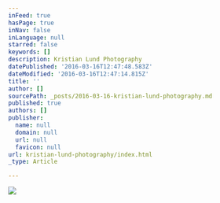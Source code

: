 ```yaml
---
inFeed: true
hasPage: true
inNav: false
inLanguage: null
starred: false
keywords: []
description: Kristian Lund Photography
datePublished: '2016-03-16T12:47:48.583Z'
dateModified: '2016-03-16T12:47:14.815Z'
title: ''
author: []
sourcePath: _posts/2016-03-16-kristian-lund-photography.md
published: true
authors: []
publisher:
  name: null
  domain: null
  url: null
  favicon: null
url: kristian-lund-photography/index.html
_type: Article

---
```

![](https://the-grid-user-content.s3-us-west-2.amazonaws.com/7fadd568-ecc4-4d96-a5a4-4340eaa9efc8.jpg)